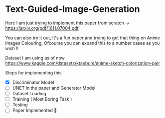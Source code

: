 # Text-Guided-Image-Generation

Here I am just trying to implement this paper from scratch -> https://arxiv.org/pdf/1611.07004.pdf

You can also try it out, It's a fun paper and trying to get that thing on Anime Images Colouring, Ofcourse you can expand this to a number cases as you wish !! 

Dataset I am using as of now https://www.kaggle.com/datasets/ktaebum/anime-sketch-colorization-pair


Steps for implementing this

- [x] Discriminator Model
- [ ] UNET in the paper and Generator Model
- [ ] Dataset Loading
- [ ] Training ( Most Boring Task )
- [ ] Testing
- [ ] Paper Implemented 🥳
